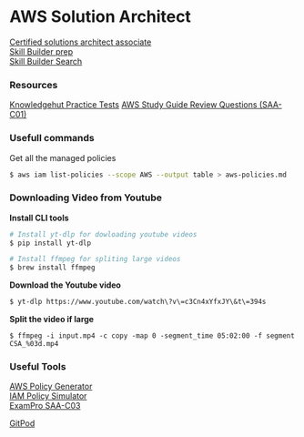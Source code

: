 # AWS Solution Architect
[Certified solutions architect associate](https://aws.amazon.com/certification/certified-solutions-architect-associate/)   
[Skill Builder prep](https://skillbuilder.aws/exam-prep/solutions-architect-associate)  
[Skill Builder Search](https://skillbuilder.aws/search)

### Resources
[Knowledgehut Practice Tests](https://www.knowledgehut.com/practice-tests/aws-solutions-architect-associate)
[AWS Study Guide Review Questions (SAA-C01)](https://quizlet.com/sg/512306255/aws-study-guide-review-questions-saa-c01-flash-cards/)

### Usefull commands
Get all the managed policies
```bash
$ aws iam list-policies --scope AWS --output table > aws-policies.md
```

### Downloading Video from Youtube
__Install CLI tools__   
```bash
# Install yt-dlp for dowloading youtube videos
$ pip install yt-dlp

# Install ffmpeg for spliting large videos
$ brew install ffmpeg
```

__Download the Youtube video__    
```bash
$ yt-dlp https://www.youtube.com/watch\?v\=c3Cn4xYfxJY\&t\=394s
```

__Split the video if large__   
```
$ ffmpeg -i input.mp4 -c copy -map 0 -segment_time 05:02:00 -f segment CSA_%03d.mp4
```

### Useful Tools
[AWS Policy Generator](https://awspolicygen.s3.amazonaws.com/policygen.html)  
[IAM Policy Simulator](https://policysim.aws.amazon.com)  
[ExamPro SAA-C03](https://www.exampro.co/saa-c03)  

[GitPod](gitpod.io/#https://github.com/tochukz)  
